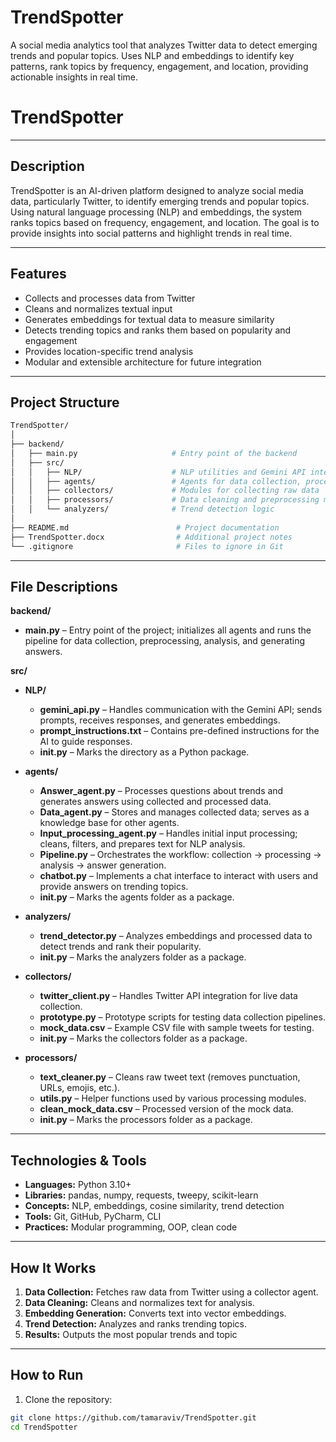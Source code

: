 
# TrendSpotter
A social media analytics tool that analyzes Twitter data to detect emerging trends and popular topics. Uses NLP and embeddings to identify key patterns, rank topics by frequency, engagement, and location, providing actionable insights in real time.


# TrendSpotter

---

## Description

TrendSpotter is an AI-driven platform designed to analyze social media data,
particularly Twitter, to identify emerging trends and popular topics. Using
natural language processing (NLP) and embeddings, the system ranks topics based
on frequency, engagement, and location. The goal is to provide insights into
social patterns and highlight trends in real time.

---

## Features

- Collects and processes data from Twitter
- Cleans and normalizes textual input
- Generates embeddings for textual data to measure similarity
- Detects trending topics and ranks them based on popularity and engagement
- Provides location-specific trend analysis
- Modular and extensible architecture for future integration

---

## Project Structure
```bash
TrendSpotter/
│
├── backend/
│   ├── main.py                     # Entry point of the backend
│   ├── src/
│   │   ├── NLP/                    # NLP utilities and Gemini API interface
│   │   ├── agents/                 # Agents for data collection, processing, and answering
│   │   ├── collectors/             # Modules for collecting raw data
│   │   ├── processors/             # Data cleaning and preprocessing modules
│   │   └── analyzers/              # Trend detection logic
│
├── README.md                        # Project documentation
├── TrendSpotter.docx                # Additional project notes
└── .gitignore                       # Files to ignore in Git
```

---

## File Descriptions

**backend/**  
- **main.py** – Entry point of the project; initializes all agents and runs the pipeline for data collection, preprocessing, analysis, and generating answers.  

**src/**  

- **NLP/**  
  - **gemini_api.py** – Handles communication with the Gemini API; sends prompts, receives responses, and generates embeddings.  
  - **prompt_instructions.txt** – Contains pre-defined instructions for the AI to guide responses.  
  - **__init__.py** – Marks the directory as a Python package.  

- **agents/**  
  - **Answer_agent.py** – Processes questions about trends and generates answers using collected and processed data.  
  - **Data_agent.py** – Stores and manages collected data; serves as a knowledge base for other agents.  
  - **Input_processing_agent.py** – Handles initial input processing; cleans, filters, and prepares text for NLP analysis.  
  - **Pipeline.py** – Orchestrates the workflow: collection → processing → analysis → answer generation.  
  - **chatbot.py** – Implements a chat interface to interact with users and provide answers on trending topics.  
  - **__init__.py** – Marks the agents folder as a package.  

- **analyzers/**  
  - **trend_detector.py** – Analyzes embeddings and processed data to detect trends and rank their popularity.  
  - **__init__.py** – Marks the analyzers folder as a package.  

- **collectors/**  
  - **twitter_client.py** – Handles Twitter API integration for live data collection.  
  - **prototype.py** – Prototype scripts for testing data collection pipelines.  
  - **mock_data.csv** – Example CSV file with sample tweets for testing.  
  - **__init__.py** – Marks the collectors folder as a package.  

- **processors/**  
  - **text_cleaner.py** – Cleans raw tweet text (removes punctuation, URLs, emojis, etc.).  
  - **utils.py** – Helper functions used by various processing modules.  
  - **clean_mock_data.csv** – Processed version of the mock data.  
  - **__init__.py** – Marks the processors folder as a package.  


---

## Technologies & Tools
- **Languages:** Python 3.10+
- **Libraries:** pandas, numpy, requests, tweepy, scikit-learn
- **Concepts:** NLP, embeddings, cosine similarity, trend detection
- **Tools:** Git, GitHub, PyCharm, CLI
- **Practices:** Modular programming, OOP, clean code

---

## How It Works
1. **Data Collection:** Fetches raw data from Twitter using a collector agent.
2. **Data Cleaning:** Cleans and normalizes text for analysis.
3. **Embedding Generation:** Converts text into vector embeddings.
4. **Trend Detection:** Analyzes and ranks trending topics.
5. **Results:** Outputs the most popular trends and topic

---


## How to Run
1. Clone the repository:
```bash
git clone https://github.com/tamaraviv/TrendSpotter.git
cd TrendSpotter
